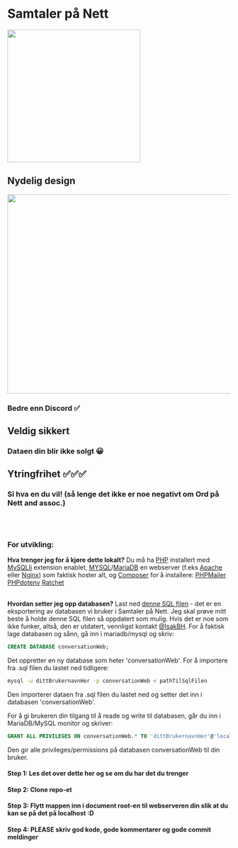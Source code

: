 
# Samtaler på Nett
<img src="https://github.com/user-attachments/assets/ce1fb91e-5326-441f-ad19-29a8d6192546" width="300" height="300">

## Nydelig design

<img src="https://github.com/user-attachments/assets/527c6362-8ad5-40d2-9b1b-11c3fd0b15a2" width="800" height="450">

### Bedre enn Discord ✅

## Veldig sikkert
### Dataen din blir ikke solgt 😀
<!--(her skal det være et bilde av et eller annet... sikkert noe som det i Ord på Nett readme-en, for eksempel den låsen)-->

## Ytringfrihet ✅✅✅
### Si hva en du vil! (så lenge det ikke er noe negativt om Ord på Nett and assoc.)
<!--(her skal det være et bilde av en mann som snakker eller noe, idk)-->

<br> <br>

### For utvikling:
**Hva trenger jeg for å kjøre dette lokalt?**
Du må ha [PHP](https://www.php.net) installert med [MySQLIi](https://www.php.net/manual/en/mysqli.installation.php) extension enablet, [MYSQL](https://www.mysql.com/)/[MariaDB](https://mariadb.org/) en webserver (f.eks [Apache](https://httpd.apache.org/) eller [Nginx](https://nginx.org)) som faktisk hoster alt, og [Composer](https://getcomposer.org) for å installere:
[PHPMailer](https://github.com/PHPMailer/PHPMailer)
[PHPdotenv](https://github.com/vlucas/phpdotenv)
[Ratchet](https://github.com/ratchetphp/Ratchet)
<br> <br>

**Hvordan setter jeg opp databasen?** Last ned [denne SQL filen](https://github.com/IsakBH/isakbh/blob/main/assets/samtalerpanettutvikling.sql) - det er en eksportering av databasen vi bruker i Samtaler på Nett. Jeg skal prøve mitt beste å holde denne SQL filen så oppdatert som mulig. Hvis det er noe som ikke funker, altså, den er utdatert, vennligst kontakt [@IsakBH](https://www.github.com/IsakBH). For å faktisk lage databasen og sånn, gå inn i mariadb/mysql og skriv:
```sql
CREATE DATABASE conversationWeb;
```
Det oppretter en ny database som heter 'conversationWeb'.
For å importere fra .sql filen du lastet ned tidligere:
```bash
mysql -u dittBrukernavnHer -p conversationWeb < pathTilSqlFilen
```
Den importerer dataen fra .sql filen du lastet ned og setter det inn i databasen 'conversationWeb'.

For å gi brukeren din tilgang til å reade og write til databasen, går du inn i MariaDB/MySQL monitor og skriver:
```sql
GRANT ALL PRIVILEGES ON conversationWeb.* TO 'dittBrukernavnHer'@'localhost';
```
Den gir alle privileges/permissions på databasen conversationWeb til din bruker.
<br>

#### Step 1: Les det over dette her og se om du har det du trenger
#### Step 2: Clone repo-et
#### Step 3: Flytt mappen inn i document root-en til webserveren din slik at du kan se på det på localhost :D
#### Step 4: PLEASE skriv god kode, gode kommentarer og gode commit meldinger
